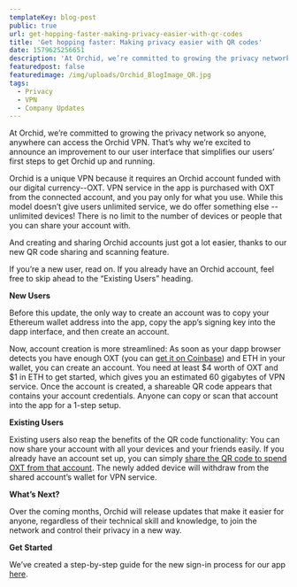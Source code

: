```yaml
---
templateKey: blog-post
public: true
url: get-hopping-faster-making-privacy-easier-with-qr-codes
title: 'Get hopping faster: Making privacy easier with QR codes'
date: 1579625256651
description: 'At Orchid, we’re committed to growing the privacy network so anyone, anywhere can access the Orchid VPN. That’s why we’re excited to announce an improvement to our user interface that simplifies our users’ first steps to get Orchid up and running.'
featuredpost: false
featuredimage: /img/uploads/Orchid_BlogImage_QR.jpg
tags:
  - Privacy
  - VPN
  - Company Updates
---
```

At Orchid, we’re committed to growing the privacy network so anyone, anywhere can access the Orchid VPN. That’s why we’re excited to announce an improvement to our user interface that simplifies our users’ first steps to get Orchid up and running.

Orchid is a unique VPN because it requires an Orchid account funded with our digital currency--OXT. VPN service in the app is purchased with OXT from the connected account, and you pay only for what you use. While this model doesn’t give users unlimited service, we do offer something else -- unlimited devices! There is no limit to the number of devices or people that you can share your account with.

And creating and sharing Orchid accounts just got a lot easier, thanks to our new QR code sharing and scanning feature.

If you’re a new user, read on. If you already have an Orchid account, feel free to skip ahead to the “Existing Users” heading.


**New Users**

Before this update, the only way to create an account was to copy your Ethereum wallet address into the app, copy the app’s signing key into the dapp interface, and then create an account. 

Now, account creation is more streamlined: As soon as your dapp browser detects you have enough OXT (you can [get it on Coinbase](https://www.coinbase.com/price/orchid)) and ETH in your wallet, you can create an account. You need at least $4 worth of OXT and $1 in ETH to get started, which gives you an estimated 60 gigabytes of VPN service. Once the account is created, a shareable QR code appears that contains your account credentials. Anyone can copy or scan that account into the app for a 1-step setup. 

**Existing Users**

Existing users also reap the benefits of the QR code functionality: You can now share your account with all your devices and your friends easily.  If you already have an account set up, you can simply [share the QR code to spend OXT from that account](https://www.orchid.com/join). The newly added device will withdraw from the shared account’s wallet for VPN service.

**What’s Next?**

Over the coming months, Orchid will release updates that make it easier for anyone, regardless of their technical skill and knowledge, to join the network and control their privacy in a new way.

**Get Started**

We’ve created a step-by-step guide for the new sign-in process for our app [here](https://www.orchid.com/join).
